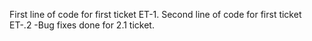 First line of code for first ticket ET-1.
Second line of code for first ticket ET-.2
  -Bug fixes done for 2.1 ticket.